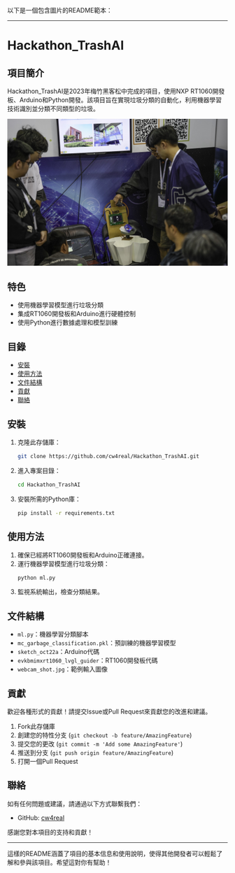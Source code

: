 以下是一個包含圖片的README範本：

---

# Hackathon_TrashAI

## 項目簡介

Hackathon_TrashAI是2023年梅竹黑客松中完成的項目，使用NXP RT1060開發板、Arduino和Python開發。該項目旨在實現垃圾分類的自動化，利用機器學習技術識別並分類不同類型的垃圾。

![項目示意圖](https://github.com/cw4real/Hackathon_TrashAI/blob/main/mchack.jpg)

## 特色

- 使用機器學習模型進行垃圾分類
- 集成RT1060開發板和Arduino進行硬體控制
- 使用Python進行數據處理和模型訓練

## 目錄

- [安裝](#安裝)
- [使用方法](#使用方法)
- [文件結構](#文件結構)
- [貢獻](#貢獻)
- [聯絡](#聯絡)

## 安裝

1. 克隆此存儲庫：
    ```sh
    git clone https://github.com/cw4real/Hackathon_TrashAI.git
    ```
2. 進入專案目錄：
    ```sh
    cd Hackathon_TrashAI
    ```
3. 安裝所需的Python庫：
    ```sh
    pip install -r requirements.txt
    ```

## 使用方法

1. 確保已經將RT1060開發板和Arduino正確連接。
2. 運行機器學習模型進行垃圾分類：
    ```sh
    python ml.py
    ```
3. 監視系統輸出，檢查分類結果。

## 文件結構

- `ml.py`：機器學習分類腳本
- `mc_garbage_classification.pkl`：預訓練的機器學習模型
- `sketch_oct22a`：Arduino代碼
- `evkbmimxrt1060_lvgl_guider`：RT1060開發板代碼
- `webcam_shot.jpg`：範例輸入圖像

## 貢獻

歡迎各種形式的貢獻！請提交Issue或Pull Request來貢獻您的改進和建議。

1. Fork此存儲庫
2. 創建您的特性分支 (`git checkout -b feature/AmazingFeature`)
3. 提交您的更改 (`git commit -m 'Add some AmazingFeature'`)
4. 推送到分支 (`git push origin feature/AmazingFeature`)
5. 打開一個Pull Request

## 聯絡

如有任何問題或建議，請通過以下方式聯繫我們：

- GitHub: [cw4real](https://github.com/cw4real)

感謝您對本項目的支持和貢獻！

---

這樣的README涵蓋了項目的基本信息和使用說明，使得其他開發者可以輕鬆了解和參與該項目。希望這對你有幫助！
